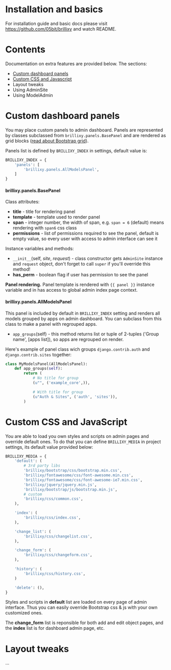 # Installation and basics

For installation guide and basic docs please visit https://github.com/05bit/brillixy and watch README.


# Contents

Documentation on extra features are provided below. The sections:

 * [Custom dashboard panels](#custom-dashboard-panels)
 * [Custom CSS and Javascript](#custom-css-and-javascript)
 * Layout tweaks
 * Using AdminSite
 * Using ModelAdmin


# Custom dashboard panels

You may place custom panels to admin dashboard. Panels are represented by classes subclassed from `brillixy.panels.BasePanel` and are rendered as grid blocks ([read about Bootstrap grid](http://twitter.github.com/bootstrap/scaffolding.html#gridSystem)).

Panels list is defined by `BRILLIXY_INDEX` in settings, default value is:

```python
BRILLIXY_INDEX = {
    'panels': [
        'brillixy.panels.AllModelsPanel',
    ]
}
```

#### brillixy.panels.BasePanel

Class attributes:

 * **title** - title for rendering panel
 * **template** - template used to render panel
 * **span** - integer number, the width of span, e.g. `span = 6` (default) means rendering with `span6` css class
 * **permissions** - list of permissions required to see the panel, default is empty value, so every user with access to admin interface can see it

Instance variables and methods:

 * `__init__`(self, *site*, *request*) - class constructor gets `AdminSite` instance and `request` object, don't forget to call `super` if you'll override this method!
 * **has_perm** - boolean flag if user has permission to see the panel

**Panel rendering.** Panel template is rendered with `{{ panel }}` instance variable and in has access to global admin index page context.

#### brillixy.panels.AllModelsPanel

This panel is included by default in `BRILLIXY_INDEX` setting and renders all models grouped by apps on admin dashboard. You can subclass from this class to make a panel with regrouped apps.

 * `app_groups`(self) - this method returns list or tuple of 2-tuples ('Group name', [apps list]), so apps are regrouped on render.

 Here's example of panel class wich groups `django.contrib.auth` and `django.contrib.sites` together:

```python
class MyModelsPanel(AllModelsPanel):
    def app_groups(self):
        return (
            # No title for group
            (u"", ('example_core',)),

            # With title for group
            (u"Auth & Sites", ('auth', 'sites')),
        )
```

# Custom CSS and JavaScript

You are able to load you own styles and scripts on admin pages and override default ones. To do that you can define ``BRILLIXY_MEDIA`` in project settings, its default value provided below:

```python
BRILLIXY_MEDIA = {
    'default': (
        # 3rd party libs
        'brillixy/bootstrap/css/bootstrap.min.css',
        'brillixy/fontawesome/css/font-awesome.min.css',
        'brillixy/fontawesome/css/font-awesome-ie7.min.css',
        'brillixy/jquery/jquery.min.js',
        'brillixy/bootstrap/js/bootstrap.min.js',
        # custom
        'brillixy/css/common.css',
    ),

    'index': (
        'brillixy/css/index.css',
    ),

    'change_list': (
        'brillixy/css/changelist.css',
    ),

    'change_form': (
        'brillixy/css/changeform.css',
    ),

    'history': (
        'brillixy/css/history.css',
    )

    'delete': (),
}
```

Styles and scripts in **default** list are loaded on every page of admin interface. Thus you can easily override Bootstrap css & js with your own customized ones.

The **change_form** list is reponsible for both add and edit object pages, and the **index** list is for dashboard admin page, etc.


# Layout tweaks

...
